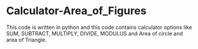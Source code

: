 # Calculator-Area_of_Figures
This code is written in python and this code contains calculator options like SUM, SUBTRACT, MULTIPLY, DIVIDE, MODULUS and Area of circle and area of Triangle.
